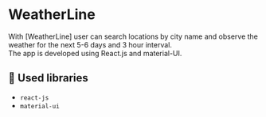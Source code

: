 # WeatherLine

With [WeatherLine] user can search locations by city name and observe the weather for the next 5-6 days and 3 hour interval.
<br />
The app is developed using React.js and material-UI.

## 📙 Used libraries

- `react-js`
- `material-ui`
